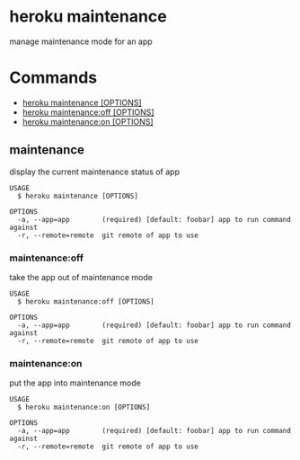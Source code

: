 heroku maintenance
==================

manage maintenance mode for an app
# Commands

* [heroku maintenance [OPTIONS]](#maintenance)
* [heroku maintenance:off [OPTIONS]](#maintenanceoff)
* [heroku maintenance:on [OPTIONS]](#maintenanceon)
## maintenance

display the current maintenance status of app

```
USAGE
  $ heroku maintenance [OPTIONS]

OPTIONS
  -a, --app=app        (required) [default: foobar] app to run command against
  -r, --remote=remote  git remote of app to use
```

### maintenance:off

take the app out of maintenance mode

```
USAGE
  $ heroku maintenance:off [OPTIONS]

OPTIONS
  -a, --app=app        (required) [default: foobar] app to run command against
  -r, --remote=remote  git remote of app to use
```

### maintenance:on

put the app into maintenance mode

```
USAGE
  $ heroku maintenance:on [OPTIONS]

OPTIONS
  -a, --app=app        (required) [default: foobar] app to run command against
  -r, --remote=remote  git remote of app to use
```
